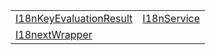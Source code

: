 |                                                                        |                                                |
| ---------------------------------------------------------------------- | ---------------------------------------------- |
| [I18nKeyEvaluationResult](/i18n/class/i18n/i18nkeyevaluationresult.md) | [I18nService](/i18n/class/i18n/i18nservice.md) |
| [I18nextWrapper](/i18n/class/i18next-wrapper/i18nextwrapper.md)        |                                                |